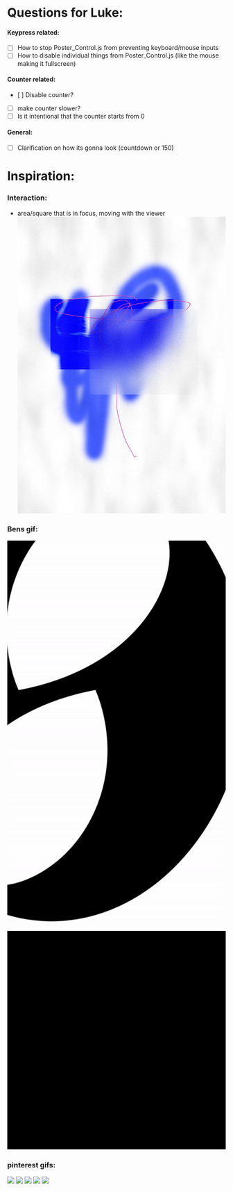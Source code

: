 # Questions for Luke:

#### Keypress related:
- [ ] How to stop Poster_Control.js from preventing keyboard/mouse inputs
- [ ] How to disable individual things from Poster_Control.js (like the mouse making it fullscreen)

#### Counter related:
- [ ] Disable counter?
- [ ] make counter slower?
- [ ] Is it intentional that the counter starts from 0

#### General:
- [ ] Clarification on how its gonna look (countdown or 150)



# Inspiration:

### Interaction:
- area/square that is in focus, moving with the viewer
![](/inspiration_gifs/Mars%20Maiers.jpeg)


### Bens gif:
![](/inspiration_gifs/ConceptAnimation.gif)
![](/inspiration_gifs/test%20animation.gif)

### pinterest gifs:
![](https://i.pinimg.com/originals/41/b8/ec/41b8ec07e965c13ab0b5735abbdf883e.gif)
![](https://i.pinimg.com/originals/68/56/8e/68568e8eaf361bbe06b39270f266cb4c.gif)
![](https://i.pinimg.com/originals/4e/b2/a8/4eb2a8f85aeb7e71155c86e85ce5a6df.gif)
![](https://i.pinimg.com/originals/70/57/fa/7057faca31205869802f5b3fe492f838.gif)
![](https://i.pinimg.com/originals/38/07/50/380750b95482946ee1ec1ac882e2a320.gif)
![]()
![]()
![]()
![]()